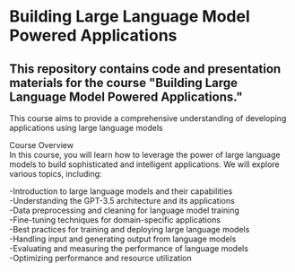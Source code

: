 # Building Large Language Model Powered Applications

## This repository contains code and presentation materials for the course "Building Large Language Model Powered Applications."

This course aims to provide a comprehensive understanding of developing applications using large language models

Course Overview <br>
In this course, you will learn how to leverage the power of large language models to build sophisticated and intelligent applications. We will explore various topics, including: <br>

-Introduction to large language models and their capabilities <br>
-Understanding the GPT-3.5 architecture and its applications <br>
-Data preprocessing and cleaning for language model training <br>
-Fine-tuning techniques for domain-specific applications <br>
-Best practices for training and deploying large language models <br>
-Handling input and generating output from language models <br>
-Evaluating and measuring the performance of language models <br>
-Optimizing performance and resource utilization <br>
